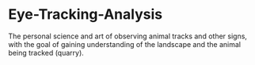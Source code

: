 Eye-Tracking-Analysis
=====================

The personal science and art of observing animal tracks and other signs, with the goal of gaining understanding of the landscape and the animal being tracked (quarry).
